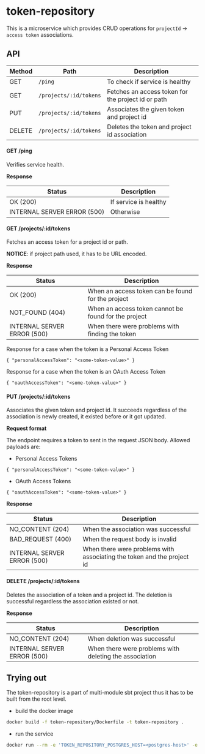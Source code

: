 # token-repository

This is a microservice which provides CRUD operations for `projectId` -> `access token` associations.

## API

| Method  | Path                               | Description                                        |
|---------|------------------------------------|----------------------------------------------------|
|  GET    | ```/ping```                        | To check if service is healthy                     |
|  GET    | ```/projects/:id/tokens```         | Fetches an access token for the project id or path |
|  PUT    | ```/projects/:id/tokens```         | Associates the given token and project id          |
|  DELETE | ```/projects/:id/tokens```         | Deletes the token and project id association       |

#### GET /ping

Verifies service health.

**Response**

| Status                     | Description           |
|----------------------------|-----------------------|
| OK (200)                   | If service is healthy |
| INTERNAL SERVER ERROR (500)| Otherwise             |

#### GET /projects/:id/tokens

Fetches an access token for a project id or path.

**NOTICE**: if project path used, it has to be URL encoded.

**Response**

| Status                     | Description                                          |
|----------------------------|------------------------------------------------------|
| OK (200)                   | When an access token can be found for the project    |
| NOT_FOUND (404)            | When an access token cannot be found for the project |
| INTERNAL SERVER ERROR (500)| When there were problems with finding the token      |

Response for a case when the token is a Personal Access Token
```
{ "personalAccessToken": "<some-token-value>" }
```

Response for a case when the token is an OAuth Access Token
```
{ "oauthAccessToken": "<some-token-value>" }
```

#### PUT /projects/:id/tokens

Associates the given token and project id. It succeeds regardless of the association is newly created, it existed before or it got updated. 

**Request format**

The endpoint requires a token to sent in the request JSON body. Allowed payloads are:

* Personal Access Tokens
```
{ "personalAccessToken": "<some-token-value>" }
```

* OAuth Access Tokens
```
{ "oauthAccessToken": "<some-token-value>" }
```

**Response**

| Status                     | Description                                                            |
|----------------------------|------------------------------------------------------------------------|
| NO_CONTENT (204)           | When the association was successful                                    |
| BAD_REQUEST (400)          | When the request body is invalid                                       |
| INTERNAL SERVER ERROR (500)| When there were problems with associating the token and the project id |

#### DELETE /projects/:id/tokens

Deletes the association of a token and a project id. The deletion is successful regardless the association existed or not.

**Response**

| Status                     | Description                                            |
|----------------------------|--------------------------------------------------------|
| NO_CONTENT (204)           | When deletion was successful                           |
| INTERNAL SERVER ERROR (500)| When there were problems with deleting the association |

## Trying out

The token-repository is a part of multi-module sbt project thus it has to be built from the root level.

- build the docker image

```bash
docker build -f token-repository/Dockerfile -t token-repository .
```

- run the service

```bash
docker run --rm -e 'TOKEN_REPOSITORY_POSTGRES_HOST=<postgres-host>' -e 'TOKEN_REPOSITORY_POSTGRES_USER=<user>' -e 'TOKEN_REPOSITORY_POSTGRES_PASSWORD=<password>' -e 'TOKEN_ENCRYPTION_SECRET=<openssl rand -hex 8|base64>' -p 9003:9003 token-repository
```
